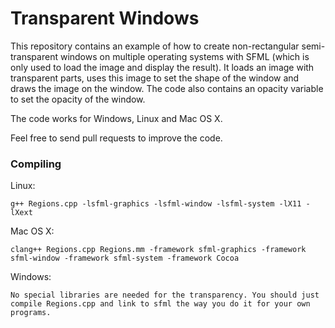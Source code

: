 Transparent Windows
===================

This repository contains an example of how to create non-rectangular semi-transparent windows on multiple operating systems with SFML (which is only used to load the image and display the result).
It loads an image with transparent parts, uses this image to set the shape of the window and draws the image on the window. The code also contains an opacity variable to set the opacity of the window.

The code works for Windows, Linux and Mac OS X.

Feel free to send pull requests to improve the code.


### Compiling

Linux:

    g++ Regions.cpp -lsfml-graphics -lsfml-window -lsfml-system -lX11 -lXext


Mac OS X:

    clang++ Regions.cpp Regions.mm -framework sfml-graphics -framework sfml-window -framework sfml-system -framework Cocoa


Windows:

    No special libraries are needed for the transparency. You should just compile Regions.cpp and link to sfml the way you do it for your own programs.